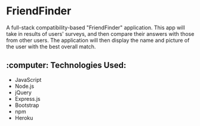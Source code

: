 <h1>FriendFinder</h1>
<p>A full-stack compatibility-based "FriendFinder" application. This app will take in results of users' surveys, and then compare their answers with those from other users. The application will then display the name and picture of the user with the best overall match.</p>

<h2>:computer: Technologies Used:</h2>
<ul>
  <li>JavaScript</li>
  <li>Node.js</li>
  <li>jQuery</li>
  <li>Express.js</li>
  <li>Bootstrap</li>
  <li>npm</li>
  <li>Heroku</li>
</ul>